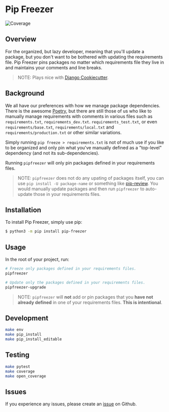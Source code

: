 # Pip Freezer

![Coverage](https://img.shields.io/badge/coverage-70%25-brightgreen)

<!-- ![Code Style](https://img.shields.io/badge/code_style-ruff-black) -->

## Overview

For the organized, but lazy developer, meaning that you'll update a package, but you don't want to be bothered with updating the requirements file. Pip Freezer pins packages no matter which requirements file they live in and maintains your comments and line breaks.

> NOTE: Plays nice with [Django Cookiecutter](https://github.com/pydanny/cookiecutter-django).

## Background

We all have our preferences with how we manage package dependencies. There is the awesome [Poetry](https://python-poetry.org/), but there are still those of us who like to manually manage requirements with comments in various files such as `requirements.txt`, `requirements_dev.txt`. `requirements_test.txt`, or even `requirements/base.txt`, `requirements/local.txt` and `requirements/production.txt` or other similar variations.

Simply running `pip freeze > requirements.txt` is not of much use if you like to be organized and only pin what you've manually defined as a "top-level" dependency (and not its sub-dependencies).

Running `pipfreezer` will only pin packages defined in your requirements files.

> NOTE: `pipfreezer` does not do any upating of packages itself, you can use `pip install -U package-name` or something like [pip-review](https://pypi.org/project/pip-review/). You would manually update packages and then run `pipfreezer` to auto-update those in your requirements files.

## Installation

To install Pip Freezer, simply use pip:

```bash
$ python3 -m pip install pip-freezer
```

## Usage

In the root of your project, run:

```bash
# Freeze only packages defined in your requirements files.
pipfreezer

# Update only the packages defined in your requirements files.
pipfreezer-upgrade
```

> NOTE: `pipfreezer` will **not** add or pin packages that you **have not already defined** in one of your requirements files. **This is intentional**.

## Development

```bash
make env
make pip_install
make pip_install_editable
```

## Testing

```bash
make pytest
make coverage
make open_coverage
```

## Issues

If you experience any issues, please create an [issue](https://github.com/tsantor/pip-freezer/issues) on Github.
